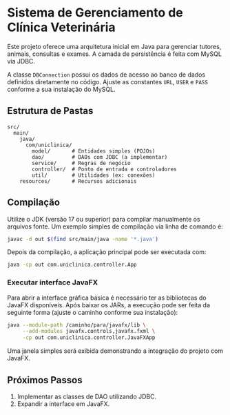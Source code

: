 # Sistema de Gerenciamento de Clínica Veterinária

Este projeto oferece uma arquitetura inicial em Java para gerenciar tutores, animais, consultas e exames. A camada de persistência é feita com MySQL via JDBC.

A classe `DBConnection` possui os dados de acesso ao banco de dados definidos diretamente no código. Ajuste as constantes `URL`, `USER` e `PASS` conforme a sua instalação do MySQL.

## Estrutura de Pastas
```
src/
  main/
    java/
      com/uniclinica/
        model/       # Entidades simples (POJOs)
        dao/         # DAOs com JDBC (a implementar)
        service/     # Regras de negócio
        controller/  # Ponto de entrada e controladores
        util/        # Utilidades (ex: conexões)
    resources/       # Recursos adicionais
```

## Compilação
Utilize o JDK (versão 17 ou superior) para compilar manualmente os arquivos fonte.
Um exemplo simples de compilação via linha de comando é:

```bash
javac -d out $(find src/main/java -name '*.java')
```

Depois da compilação, a aplicação principal pode ser executada com:

```bash
java -cp out com.uniclinica.controller.App
```

### Executar interface JavaFX

Para abrir a interface gráfica básica é necessário ter as bibliotecas do JavaFX disponíveis. Após baixar os JARs, a execução pode ser feita da seguinte forma (ajuste o caminho conforme sua instalação):

```bash
java --module-path /caminho/para/javafx/lib \
     --add-modules javafx.controls,javafx.fxml \
     -cp out com.uniclinica.controller.JavaFXApp
```

Uma janela simples será exibida demonstrando a integração do projeto com JavaFX.

## Próximos Passos
1. Implementar as classes de DAO utilizando JDBC.
2. Expandir a interface em JavaFX.
